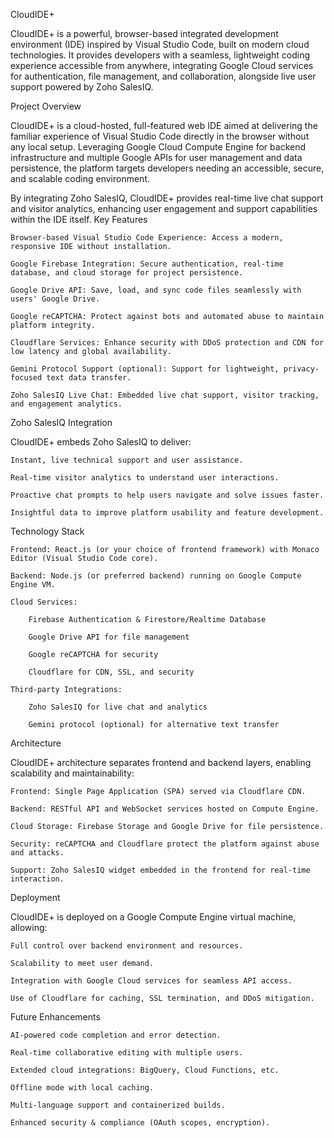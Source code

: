 CloudIDE+

CloudIDE+ is a powerful, browser-based integrated development environment (IDE) inspired by Visual Studio Code, built on modern cloud technologies. It provides developers with a seamless, lightweight coding experience accessible from anywhere, integrating Google Cloud services for authentication, file management, and collaboration, alongside live user support powered by Zoho SalesIQ.

Project Overview

CloudIDE+ is a cloud-hosted, full-featured web IDE aimed at delivering the familiar experience of Visual Studio Code directly in the browser without any local setup. Leveraging Google Cloud Compute Engine for backend infrastructure and multiple Google APIs for user management and data persistence, the platform targets developers needing an accessible, secure, and scalable coding environment.

By integrating Zoho SalesIQ, CloudIDE+ provides real-time live chat support and visitor analytics, enhancing user engagement and support capabilities within the IDE itself.
Key Features

    Browser-based Visual Studio Code Experience: Access a modern, responsive IDE without installation.

    Google Firebase Integration: Secure authentication, real-time database, and cloud storage for project persistence.

    Google Drive API: Save, load, and sync code files seamlessly with users' Google Drive.

    Google reCAPTCHA: Protect against bots and automated abuse to maintain platform integrity.

    Cloudflare Services: Enhance security with DDoS protection and CDN for low latency and global availability.

    Gemini Protocol Support (optional): Support for lightweight, privacy-focused text data transfer.

    Zoho SalesIQ Live Chat: Embedded live chat support, visitor tracking, and engagement analytics.

Zoho SalesIQ Integration

CloudIDE+ embeds Zoho SalesIQ to deliver:

    Instant, live technical support and user assistance.

    Real-time visitor analytics to understand user interactions.

    Proactive chat prompts to help users navigate and solve issues faster.

    Insightful data to improve platform usability and feature development.

Technology Stack

    Frontend: React.js (or your choice of frontend framework) with Monaco Editor (Visual Studio Code core).

    Backend: Node.js (or preferred backend) running on Google Compute Engine VM.

    Cloud Services:

        Firebase Authentication & Firestore/Realtime Database

        Google Drive API for file management

        Google reCAPTCHA for security

        Cloudflare for CDN, SSL, and security

    Third-party Integrations:

        Zoho SalesIQ for live chat and analytics

        Gemini protocol (optional) for alternative text transfer

Architecture

CloudIDE+ architecture separates frontend and backend layers, enabling scalability and maintainability:

    Frontend: Single Page Application (SPA) served via Cloudflare CDN.

    Backend: RESTful API and WebSocket services hosted on Compute Engine.

    Cloud Storage: Firebase Storage and Google Drive for file persistence.

    Security: reCAPTCHA and Cloudflare protect the platform against abuse and attacks.

    Support: Zoho SalesIQ widget embedded in the frontend for real-time interaction.

Deployment

CloudIDE+ is deployed on a Google Compute Engine virtual machine, allowing:

    Full control over backend environment and resources.

    Scalability to meet user demand.

    Integration with Google Cloud services for seamless API access.

    Use of Cloudflare for caching, SSL termination, and DDoS mitigation.

Future Enhancements

    AI-powered code completion and error detection.

    Real-time collaborative editing with multiple users.

    Extended cloud integrations: BigQuery, Cloud Functions, etc.

    Offline mode with local caching.

    Multi-language support and containerized builds.

    Enhanced security & compliance (OAuth scopes, encryption).
